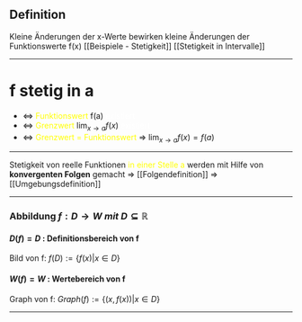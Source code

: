 ## Definition
Kleine Änderungen der x-Werte bewirken kleine Änderungen der Funktionswerte f(x)
[[Beispiele - Stetigkeit]]
[[Stetigkeit in Intervalle]]

---
# f stetig in a 
- <=> <span style="color:#ffff00">Funktionswert</span> f(a) <span style="color:#ffffff">existiert</span>
- <=> <span style="color:#ffff00">Grenzwert</span> $\lim_{ x \to a }f(x)$ <span style="color:#ffffff">existiert</span>
- <=> <span style="color:#ffff00">Grenzwert = Funktionswert</span> =>  $\lim_{ x \to a}f(x)=f(a)$ 

---

Stetigkeit von reelle Funktionen <span style="color:#ffff00">in einer Stelle a</span> werden mit Hilfe von **konvergenten Folgen** gemacht 
=> [[Folgendefinition]]
=>[[Umgebungsdefinition]]

---

### Abbildung $f: D\to W \ mit\ D\subseteq \mathbb{R}$
#### $D(f)=D$ : Definitionsbereich von f
Bild von f: $f(D):= \{f(x)|x\in D \}$


#### $W(f)=W$ : Wertebereich von f
Graph von f: $Graph(f):= \{(x,f(x))|x\in D \}$

---



